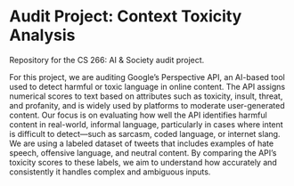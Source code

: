 # Audit Project: Context Toxicity Analysis
Repository for the CS 266: AI & Society audit project.

For this project, we are auditing Google’s Perspective API, an AI-based tool used to detect harmful or toxic language in online content. The API assigns numerical scores to text based on attributes such as toxicity, insult, threat, and profanity, and is widely used by platforms to moderate user-generated content. Our focus is on evaluating how well the API identifies harmful content in real-world, informal language, particularly in cases where intent is difficult to detect—such as sarcasm, coded language, or internet slang. We are using a labeled dataset of tweets that includes examples of hate speech, offensive language, and neutral content. By comparing the API’s toxicity scores to these labels, we aim to understand how accurately and consistently it handles complex and ambiguous inputs.